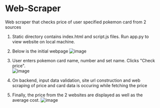 # Web-Scraper
Web scraper that checks price of user specified pokemon card from 2 sources

1. Static directory contains index.html and script.js files. Run app.py to view website on local machine.

2. Below is the initial webpage
![image](https://github.com/aceyed/Web-Scraper/assets/121588657/e53ef478-9096-49ae-aa1d-3760ff8102d9)

3. User enters pokemon card name, number and set name. Clicks "Check price".  
![image](https://github.com/aceyed/Web-Scraper/assets/121588657/9c288d87-5ba9-4aed-a9af-4cf7f4987d1d)

4. On backend, input data validation, site url construction and web scraping of price and card data is occuring while
fetching the price

5. Finally, the price from the 2 websites are displayed as well as the average cost. 
![image](https://github.com/aceyed/Web-Scraper/assets/121588657/fe6afa41-401e-413a-ac33-14375690d021)
